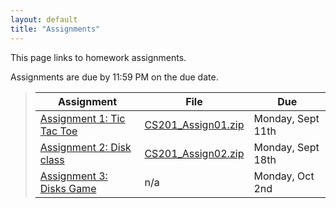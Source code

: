 ```yaml
---
layout: default
title: "Assignments"
---
```


This page links to homework assignments.

Assignments are due by 11:59 PM on the due date.

> Assignment | File | Due
> ---------- | ---- | ---
> [Assignment 1: Tic Tac Toe](assign01.html) | [CS201\_Assign01.zip](CS201_Assign01.zip) | Monday, Sept 11th
> [Assignment 2: Disk class](assign02.html) | [CS201\_Assign02.zip](CS201_Assign02.zip) | Monday, Sept 18th
> [Assignment 3: Disks Game](assign03.html) | n/a | Monday, Oct 2nd

